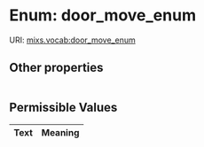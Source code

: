 
# Enum: door_move_enum




URI: [mixs.vocab:door_move_enum](https://w3id.org/mixs/vocab/door_move_enum)


## Other properties

|  |  |  |
| --- | --- | --- |

## Permissible Values

| Text | Meaning |
| :--- | --------: |

